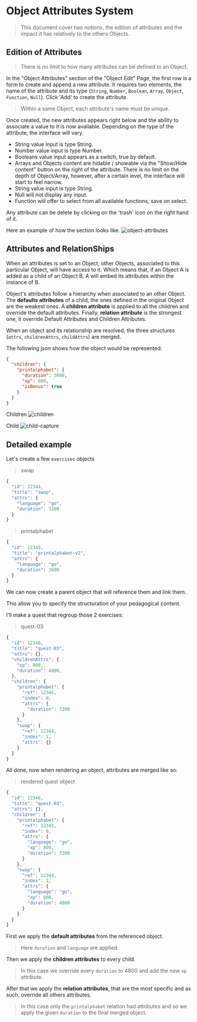 # Object Attributes System

> This document cover two notions, the edition of attributes and the impact it has relatively to the others Objects.

## Edition of Attributes

> There is no limit to how many attributes can be defined to an Object.

In the "Object Attributes" section of the "Object Edit" Page, the first row is a form to create and append a new attribute. It requires two elements, the name of the attribute and its type (`String`, `Number`, `Boolean`, `Array`, `Object`, `Function`, `Null`). Click 'Add' to create the attribute.

> Within a same Object, each attribute's name must be unique.

Once created, the new attributes appears right below and the ability to associate a value to it is now available. Depending on the type of the attribute, the interface will vary.

- String value input is type String.
- Number value input is type Number.
- Booleans value input appears as a switch, true by default.
- Arrays and Objects content are hidable / showable via the "Show/Hide content" button on the right of the attribute. There is no limit on the depth of Object/Array, however, after a certain level, the interface will start to feel narrow.
- String value input is type String.
- Null will not display any input.
- Function will offer to select from all available functions, save on select.

Any attribute can be delete by clicking on the 'trash' icon on the right hand of it.

Here an example of how the section looks like.
![object-attributes](img/object-attributes.png)

## Attributes and RelationShips

When an attributes is set to an Object, other Objects, associated to this particular Object, will have access to it. Which means that, if an Object A is added as a child of an Object B, A will embed its attributes within the instance of B.

Object's attributes follow a hierarchy when associated to an other Object.
The **defaults attributes** of a child, the ones defined in the original Object are the weakest ones. A **children attribute** is applied to all the children and override the default attributes. Finally, **relation attribute** is the strongest one, it override Default Attributes and Children Attributes.

When an object and its relationship are resolved, the three structures (`attrs`, `childrenAttrs`, `childAttrs`) are merged.

The following json shows how the object would be represented:

```json
{
  "children": {
    "printalphabet": {
      "duration": 3600,
      "xp": 800,
      "isBonus": true
    }
  }
}
```

Children
![children](img/children.png)

Child
![child-capture](img/child-capture.png)

## Detailed example

Let's create a few `exercises` objects

> swap

```js
{
  "id": 12344,
  "title": "swap",
  "attrs": {
    "language": "go",
    "duration": 7200
  }
}
```

> printalphabet

```js
{
  "id": 12345,
  "title": "printalphabet-v2",
  "attrs": {
    "language": "go",
    "duration": 3600
  }
}
```

We can now create a parent object that will reference them and link them.

This allow you to specify the structuration of your pedagogical content.

I'll make a quest that regroup those 2 exercises:

> quest-03

```js
{
  "id": 12346,
  "title": "quest-03",
  "attrs": {},
  "childrenAttrs": {
    "xp": 800,
    "duration": 4800,
  },
  "children": {
    "printalphabet": {
      "ref": 12345,
      "index": 0,
      "attrs": {
        "duration": 7200
      }
    },
    "swap": {
      "ref": 12344,
      "index": 1,
      "attrs": {}
    }
  }
}
```

All done, now when rendering an object, attributes are merged like so:

> rendered quest object

```js
{
  "id": 12346,
  "title": "quest-03",
  "attrs": {},
  "children": {
    "printalphabet": {
      "ref": 12345,
      "index": 0,
      "attrs": {
        "language": "go",
        "xp": 800,
        "duration": 7200
      }
    },
    "swap": {
      "ref": 12344,
      "index": 1,
      "attrs": {
        "language": "go",
        "xp": 800,
        "duration": 4800
      }
    }
  }
}
```

First we apply the **default attributes** from the referenced object.

> Here `duration` and `language` are applied.

Then we apply the **children attributes** to every child.

> In this case we override every `duration` to 4800 and add the new `xp` attribute.

After that we apply the **relation attributes**, that are the most specific and as such,
override all others attributes.

> In this case only the `printalphabet` relation had attributes and so we apply
> the given `duration` to the final merged object.
